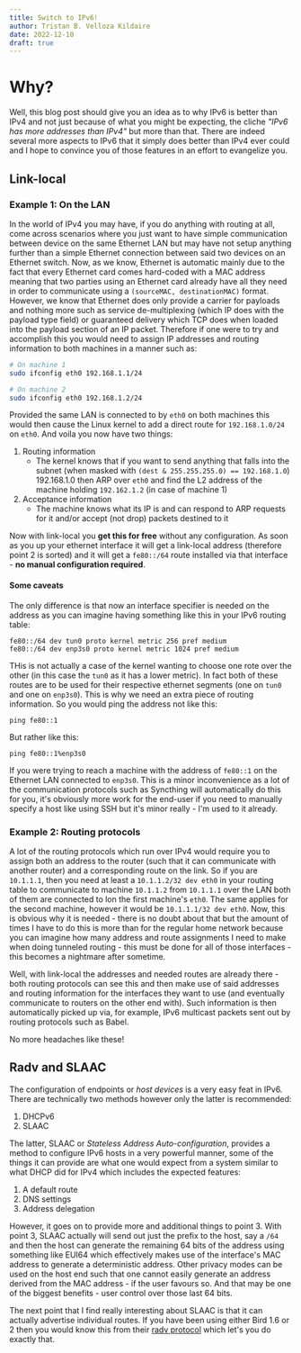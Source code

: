 ```yaml
---
title: Switch to IPv6!
author: Tristan B. Velloza Kildaire
date: 2022-12-10
draft: true
---
```


# Why?

Well, this blog post should give you an idea as to why IPv6 is better than IPv4 and not just because of what you might be expecting, the cliche _"IPv6 has more addresses than IPv4"_ but more than that. There are indeed several more aspects to IPv6 that it simply does better than IPv4 ever could and I hope to convince you of those features in an effort to evangelize you.

## Link-local

### Example 1: On the LAN

In the world of IPv4 you may have, if you do anything with routing at all, come across scenarios where you just want to have simple communication between device on the same Ethernet LAN but may have not setup anything further than a simple Ethernet connection between said two devices on an Ethernet switch. Now, as we know, Ethernet is automatic mainly due to the fact that every Ethernet card comes hard-coded with a MAC address meaning that two parties using an Ethernet card already have all they need in order to communicate using a `(sourceMAC, destinationMAC)` format. However, we know that Ethernet does only provide a carrier for payloads and nothing more such as service de-multiplexing (which IP does with the payload type field) or guaranteed delivery which TCP does when loaded into the payload section of an IP packet. Therefore if one were to try and accomplish this you would need to assign IP addresses and routing information to both machines in a manner such as:

```bash
# On machine 1
sudo ifconfig eth0 192.168.1.1/24

# On machine 2
sudo ifconfig eth0 192.168.1.2/24
```

Provided the same LAN is  connected to by `eth0` on both machines this would then cause the Linux kernel to add a direct route for `192.168.1.0/24` on `eth0`. And voila you now have two things:

1. Routing information
    * The kernel knows that if you want to send anything that falls into the subnet (when masked with `(dest & 255.255.255.0) == 192.168.1.0`) 192.168.1.0 then ARP over `eth0` and find the L2 address of the machine holding `192.162.1.2` (in case of machine 1)
2. Acceptance information
    * The machine knows what its IP is and can respond to ARP requests for it and/or accept (not drop) packets destined to it

Now with link-local you **get this for free** without any configuration. As soon as you up your ethernet interface it will get a link-local address (therefore point 2 is sorted) and it will get a `fe80::/64` route installed via that interface - **no manual configuration required**.

#### Some caveats

The only difference is that now an interface specifier is needed on the address as you can imagine having something like this in your IPv6 routing table:

```
fe80::/64 dev tun0 proto kernel metric 256 pref medium
fe80::/64 dev enp3s0 proto kernel metric 1024 pref medium
```

THis is not actually a case of the kernel wanting to choose one rote over the other (in this case the `tun0` as it has a lower metric). In fact both of these routes are to be used for their respective ethernet segments (one on `tun0` and one on `enp3s0`). This is why we need an extra piece of routing information. So you would ping the address not like this:

```
ping fe80::1
```

But rather like this:

```
ping fe80::1%enp3s0
```

If you were trying to reach a machine with the address of `fe80::1` on the Ethernet LAN connected to `enp3s0`. This is a minor inconvenience as a lot of the communication protocols such as Syncthing will automatically do this for you, it's obviously more work for the end-user if you need to manually specify a host like using SSH but it's minor really - I'm used to it already.

### Example 2: Routing protocols

A lot of the routing protocols which run over IPv4 would require you to assign both an address to the router (such that it can communicate with another router) and a corresponding route on the link. So if you are `10.1.1.1`, then you need at least a `10.1.1.2/32 dev eth0` in your routing table to communicate to machine `10.1.1.2` from `10.1.1.1` over the LAN both of them are connected to lon the first machine's `eth0`. The same applies for the second machine, however it would be `10.1.1.1/32 dev eth0`. Now, this is obvious why it is needed - there is no doubt about that but the amount of times I have to do this is more than for the regular home network because you can imagine how many address and route assignments I need to make when doing tunneled routing - this must be done for all of those interfaces - this becomes a nightmare after sometime.

Well, with link-local the addresses and needed routes are already there - both routing protocols can see this and then make use of said addresses and routing information for the interfaces they want to use (and eventually communicate to routers on the other end with). Such information is then automatically picked up via, for example, IPv6 multicast packets sent out by routing protocols such as Babel.

No more headaches like these!

## Radv and SLAAC

The configuration of endpoints or _host devices_ is a very easy feat in IPv6. There are technically two methods however only the latter is recommended:

1. DHCPv6
2. SLAAC

The latter, SLAAC or _Stateless Address Auto-configuration_, provides a method to configure IPv6 hosts in a very powerful manner, some of the things it can provide are what one would expect from a system similar to what DHCP did for IPv4 which includes the expected features:

1. A default route
2. DNS settings
3. Address delegation

However, it goes on to provide more and additional things to point 3. With point 3, SLAAC actually will send out just the prefix to the host, say a `/64` and then the host can generate the remaining 64 bits of the address using something like EUI64 which effectively makes use of the interface's MAC address to generate a deterministic address. Other privacy modes can be used on the host end such that one cannot easily generate an address derived from the MAC address - if the user favours so. And that may be one of the biggest benefits - user control over those last 64 bits.

The next point that I find really interesting about SLAAC is that it can actually advertise individual routes. If you have been using either Bird 1.6 or 2 then you would know this from their [radv protocol](https://bird.network.cz/?get_doc&v=20&f=bird.html#toc6.11) which let's you do exactly that.